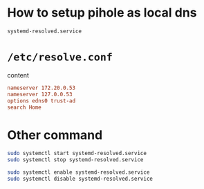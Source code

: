 # How to setup pihole as local dns

`systemd-resolved.service`

# `/etc/resolve.conf`

content

```conf
nameserver 172.20.0.53
nameserver 127.0.0.53
options edns0 trust-ad
search Home
```

# Other command

```bash
sudo systemctl start systemd-resolved.service
sudo systemctl stop systemd-resolved.service

sudo systemctl enable systemd-resolved.service
sudo systemctl disable systemd-resolved.service
```